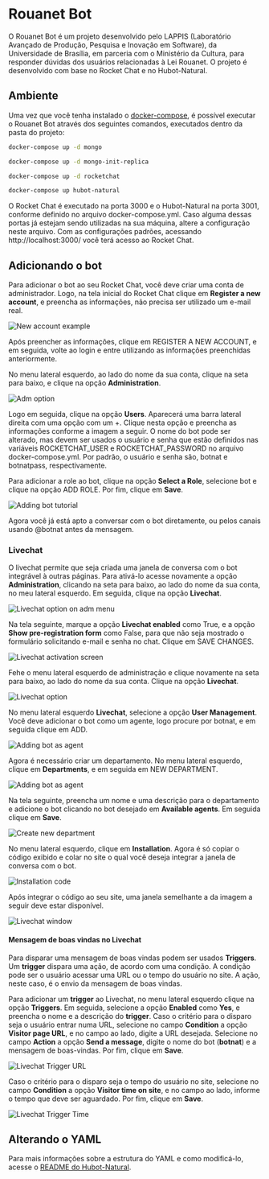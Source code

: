 # Rouanet Bot

O Rouanet Bot é um projeto desenvolvido pelo LAPPIS (Laboratório Avançado de Produção, Pesquisa e Inovação em Software), da Universidade
de Brasília, em parceria com o Ministério da Cultura, para responder dúvidas dos usuários relacionadas à Lei Rouanet.
O projeto é desenvolvido com base no Rocket Chat e no Hubot-Natural.

## Ambiente

Uma vez que você tenha instalado o [docker-compose](https://docs.docker.com/compose/install/), é possível executar o Rouanet Bot através dos seguintes comandos,
executados dentro da pasta do projeto:

```sh
docker-compose up -d mongo
```
```sh
docker-compose up -d mongo-init-replica
```
```sh
docker-compose up -d rocketchat
```
```sh
docker-compose up hubot-natural
```
  
    
O Rocket Chat é executado na porta 3000 e o Hubot-Natural na porta 3001, conforme definido no arquivo docker-compose.yml. Caso alguma dessas portas 
já estejam sendo utilizadas na sua máquina, altere a configuração neste arquivo.
Com as configurações padrões, acessando http://localhost:3000/ você terá acesso ao Rocket Chat.

## Adicionando o bot

Para adicionar o bot ao seu Rocket Chat, você deve criar uma conta de administrador. Logo, na tela inicial do Rocket Chat clique em 
**Register a new account**, e preencha as informações, não precisa ser utilizado um e-mail real.

![New account example](https://raw.githubusercontent.com/wiki/lappis-unb/minc-rouanet-bot/images/1_index.png)

Após preencher as informações, clique em REGISTER A NEW ACCOUNT, e em seguida, volte ao login e entre utilizando as 
informações preenchidas anteriormente.

No menu lateral esquerdo, ao lado do nome da sua conta, clique na seta para baixo, e clique na opção **Administration**.

![Adm option](https://gitlab.com/lappis-unb/minc/rouanet-bot/wikis/adm_sidebar.png)

Logo em seguida, clique na opção **Users**. Aparecerá uma barra lateral direita com uma opção com um +. Clique nesta opção e preencha as informações 
conforme a imagem a seguir. O nome do bot pode ser alterado, mas devem ser usados o usuário e senha que estão definidos nas variáveis
ROCKETCHAT_USER e ROCKETCHAT_PASSWORD no arquivo docker-compose.yml. Por padrão, o usuário e senha são, botnat e botnatpass, respectivamente.

Para adicionar a role ao bot, clique na opção **Select a Role**, selecione bot e clique na opção ADD ROLE. Por fim, clique em **Save**.

![Adding bot tutorial](https://gitlab.com/lappis-unb/minc/rouanet-bot/wikis/adding_bot.png)

Agora você já está apto a conversar com o bot diretamente, ou pelos canais usando @botnat antes da mensagem.

### Livechat

O livechat permite que seja criada uma janela de conversa com o bot integrável à outras páginas. Para ativá-lo acesse novamente a opção 
**Administration**, clicando na seta para baixo, ao lado do nome da sua conta, no meu lateral esquerdo. Em seguida, clique na opção **Livechat**.

![Livechat option on adm menu](https://gitlab.com/lappis-unb/minc/rouanet-bot/wikis/livechat_sidebar.png)

Na tela seguinte, marque a opção **Livechat enabled** como True, e a opção **Show pre-registration form** como False, para que não seja mostrado
o formulário solicitando e-mail e senha no chat. Clique em SAVE CHANGES.

![Livechat activation screen](https://gitlab.com/lappis-unb/minc/rouanet-bot/wikis/active_livechat.png)

Fehe o menu lateral esquerdo de administração e clique novamente na seta para baixo, ao lado do nome da sua conta. Clique na opção **Livechat**.

![Livechat option](https://gitlab.com/lappis-unb/minc/rouanet-bot/wikis/livechat_option.png)

No menu lateral esquerdo **Livechat**, selecione a opção **User Management**. Você deve adicionar o bot como um agente, logo procure por botnat, 
e em seguida clique em ADD.

![Adding bot as agent](https://gitlab.com/lappis-unb/minc/rouanet-bot/wikis/add_agent.png)

Agora é necessário criar um departamento. No menu lateral esquerdo, clique em **Departments**, e em seguida em NEW DEPARTMENT.

![Adding bot as agent](https://gitlab.com/lappis-unb/minc/rouanet-bot/wikis/new_department.png)

Na tela seguinte, preencha um nome e uma descrição para o departamento e adicione o bot clicando no bot desejado em **Available agents**.
Em seguida clique em **Save**.

![Create new department](https://gitlab.com/lappis-unb/minc/rouanet-bot/wikis/add_agent_to_department.png)

No menu lateral esquerdo, clique em **Installation**. Agora é só copiar o código exibido e colar no site o qual você deseja integrar 
a janela de conversa com o bot.

![Installation code](https://gitlab.com/lappis-unb/minc/rouanet-bot/wikis/installation.png)

Após integrar o código ao seu site, uma janela semelhante a da imagem a seguir deve estar disponível.

![Livechat window](https://gitlab.com/lappis-unb/minc/rouanet-bot/wikis/livechat.png)

#### Mensagem de boas vindas no Livechat

Para disparar uma mensagem de boas vindas podem ser usados **Triggers**. Um **trigger** dispara uma ação, de acordo com uma condição. A condição pode ser o usuário acessar uma URL ou o tempo do usuário no site. A ação, neste caso, é o envio da mensagem de boas vindas.

Para adicionar um **trigger** ao Livechat, no menu lateral esquerdo clique na opção **Triggers**. Em seguida, selecione a opção **Enabled** como **Yes**, e preencha o nome e a descrição do **trigger**. Caso o critério para o disparo seja o usuário entrar numa URL, selecione no campo **Condition** a opção **Visitor page URL**, e no campo ao lado, digite a URL desejada.
Selecione no campo **Action** a opção **Send a message**, digite o nome do bot (**botnat**) e a mensagem de boas-vindas. Por fim, clique em **Save**.

![Livechat Trigger URL](https://gitlab.com/lappis-unb/minc/rouanet-bot/wikis/trigger_url.png)

Caso o critério para o disparo seja o tempo do usuário no site, selecione no campo **Condition** a opção **Visitor time on site**, e no campo ao lado, informe o tempo que deve ser aguardado. Por fim, clique em **Save**.

![Livechat Trigger Time](https://gitlab.com/lappis-unb/minc/rouanet-bot/wikis/trigger_time.png)

## Alterando o YAML

Para mais informações sobre a estrutura do YAML e como modificá-lo, acesse o [README do Hubot-Natural](https://github.com/RocketChat/hubot-natural/blob/master/README.md).
